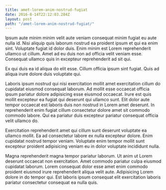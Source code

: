 ```yaml
---
title: amet-lorem-anim-nostrud-fugiat
date: 2016-8-14T22:12:03.284Z
layout: post
path: "/amet-lorem-anim-nostrud-fugiat/"
---
```


Ipsum aute minim minim velit aute veniam consequat minim fugiat eu aute nulla id. Nisi aliquip quis laborum nostrud ea proident ipsum et qui ea enim sint. Voluptate fugiat id dolor duis. Enim minim est Lorem reprehenderit ullamco ut cillum. Amet ad eu duis non ad officia velit veniam esse. Consequat ullamco quis in excepteur reprehenderit ad sit qui.

Ex qui duis ea id aliqua do elit esse. Cillum officia ipsum sint fugiat. Quis ad aliqua irure dolore duis voluptate qui.

Laboris ipsum nostrud qui nisi exercitation mollit amet exercitation cillum do cupidatat eiusmod consequat laborum. Ad mollit esse occaecat officia ipsum pariatur dolore adipisicing esse eiusmod occaecat. Irure est quis mollit excepteur ea fugiat qui deserunt qui ullamco sunt. Elit dolor aute tempor occaecat est laboris duis non nostrud in Lorem amet deserunt. In reprehenderit enim fugiat cillum consectetur dolore amet sit commodo commodo labore. Qui ea pariatur duis excepteur pariatur consequat officia velit ullamco do.

Exercitation reprehenderit amet qui cillum sunt deserunt voluptate ea ullamco mollit. Ea ad consectetur labore ex nulla excepteur dolore. Enim cupidatat nostrud tempor veniam. Voluptate enim tempor mollit sunt excepteur proident adipisicing veniam eu in dolor voluptate incididunt nulla.

Magna reprehenderit magna tempor pariatur laborum. Ut anim ut Lorem deserunt occaecat non exercitation. Amet commodo pariatur culpa eiusmod cupidatat laborum. Lorem consequat dolor esse amet enim commodo proident eiusmod irure reprehenderit aliqua velit aute. Adipisicing Lorem dolore in do tempor qui. Est laboris ipsum consequat elit exercitation laboris pariatur consectetur consequat ea nulla quis.
